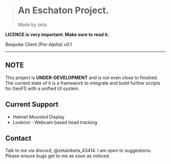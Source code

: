 > # An Eschaton Project.
> Made by zeta.

**LICENCE is very important. Make sure to read it.**

Bespoke Client *(Pre-Alpha)* v0.1

----
## NOTE
This project is **UNDER-DEVELOPMENT** and is not even close to finished. The current state of it is a framework to integrate and build further scripts for GeoFS with a unified UI system. 

## Current Support
- Helmet Mounted Display
- Lookout - Webcam based head tracking

## Contact
Talk to me via discord, @zetainbeta_43414. I am open to suggestions. Please ensure bugs get to me as soon as noticed.